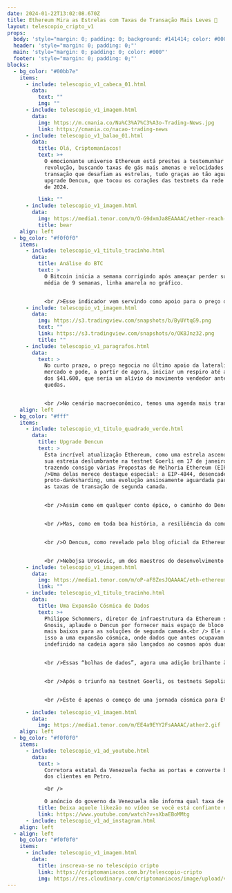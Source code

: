 ```yaml
---
date: 2024-01-22T13:02:08.670Z
title: Ethereum Mira as Estrelas com Taxas de Transação Mais Leves 🚀
layout: telescopio_cripto_v1
props:
  body: 'style="margin: 0; padding: 0; background: #141414; color: #000"'
  header: 'style="margin: 0; padding: 0;"'
  main: 'style="margin: 0; padding: 0; color: #000"'
  footer: 'style="margin: 0; padding: 0;"'
blocks:
  - bg_color: "#00bb7e"
    items:
      - include: telescopio_v1_cabeca_01.html
        data:
          text: ""
          img: ""
      - include: telescopio_v1_imagem.html
        data:
          img: https://m.cmania.co/Na%C3%A7%C3%A3o-Trading-News.jpg
          link: https://cmania.co/nacao-trading-news
      - include: telescopio_v1_balao_01.html
        data:
          title: Olá, Criptomaníacos!
          text: >+
            O emocionante universo Ethereum está prestes a testemunhar uma
            revolução, buscando taxas de gás mais amenas e velocidades de
            transação que desafiam as estrelas, tudo graças ao tão aguardado
            upgrade Dencun, que tocou os corações das testnets da rede no início
            de 2024.

          link: ""
      - include: telescopio_v1_imagem.html
        data:
          img: https://media1.tenor.com/m/O-G9dxmJa8EAAAAC/ether-reach-the-ether.gif
          title: bear
    align: left
  - bg_color: "#f0f0f0"
    items:
      - include: telescopio_v1_titulo_tracinho.html
        data:
          title: Análise do BTC
          text: >
            O Bitcoin inicia a semana corrigindo após ameaçar perder suporte da
            média de 9 semanas, linha amarela no gráfico. 


            <br />Esse indicador vem servindo como apoio para o preço desde meados de Outubro e caso faça rompimento desse nível, podemos esperar uma correção mais acentuada entre $39k até 35k, sendo esses os principais suportes da tendência.
      - include: telescopio_v1_imagem.html
        data:
          img: https://s3.tradingview.com/snapshots/b/ByUYtqG9.png
          text: ""
          link: https://s3.tradingview.com/snapshots/o/OK8Jnz32.png
          title: ""
      - include: telescopio_v1_paragrafos.html
        data:
          text: >
            No curto prazo, o preço negocia no último apoio da lateralização de
            mercado e pode, a partir de agora, iniciar um respiro até a região
            dos $41.600, que seria um alívio do movimento vendedor antes de mais
            quedas.


            <br />No cenário macroeconômico, temos uma agenda mais tranquila até meados da semana, quando alguns dados relevantes serão divulgados, quarta-feira o PMI industrial, quinta PIB dos EUA e dados do mercado de trabalho e na sexta-feira PCE. Ou seja, podemos esperar volatilidade adicional nesses dias.
    align: left
  - bg_color: "#fff"
    items:
      - include: telescopio_v1_titulo_quadrado_verde.html
        data:
          title: Upgrade Dencun
          text: >
            Esta incrível atualização Ethereum, como uma estrela ascendente, fez
            sua estreia deslumbrante na testnet Goerli em 17 de janeiro,
            trazendo consigo várias Propostas de Melhoria Ethereum (EIPs). <br
            />Uma delas merece destaque especial: a EIP-4844, desencadeando o
            proto-danksharding, uma evolução ansiosamente aguardada para reduzir
            as taxas de transação de segunda camada.


            <br />Assim como em qualquer conto épico, o caminho do Dencun não foi totalmente isento de desafios. Um pequeno contratempo de quatro horas na ativação na Goerli, causado por um pequeno erro no programa de validação da rede chamado Prysm, trouxe um breve momento de suspense à narrativa.


            <br />Mas, como em toda boa história, a resiliência da comunidade e a existência de várias ferramentas de teste permitiram uma rápida identificação e correção desse obstáculo.


            <br />O Dencun, como revelado pelo blog oficial da Ethereum, traz consigo uma sinfonia de nove Propostas de Melhoria Ethereum. Duas delas, o proto-danksharding e as transações em bolhas, são como estrelas guias neste espetáculo de inovação.


            <br />Nebojsa Urosevic, um dos maestros do desenvolvimento Ethereum, descreve o proto-danksharding como um salto majestoso em direção à escalabilidade aprimorada para Ethereum. <br />É como uma dança cósmica, mudando a forma como os dados são transportados em transações, uma evolução que promete mais eficiência.
      - include: telescopio_v1_imagem.html
        data:
          img: https://media1.tenor.com/m/oP-aF8ZesJQAAAAC/eth-ethereum.gif
          link: ""
      - include: telescopio_v1_titulo_tracinho.html
        data:
          title: Uma Expansão Cósmica de Dados
          text: >+
            Philippe Schommers, diretor de infraestrutura da Ethereum sidechain
            Gnosis, aplaude o Dencun por fornecer mais espaço de bloco e custos
            mais baixos para as soluções de segunda camada.<br /> Ele compara
            isso a uma expansão cósmica, onde dados que antes ocupavam espaço
            indefinido na cadeia agora são lançados ao cosmos após duas semanas.


            <br />Essas “bolhas de dados”, agora uma adição brilhante à galáxia Ethereum, oferecerão eficiência de armazenamento ao comprimir temporariamente os dados da transação. Urosevic revela que eles podem reduzir os custos em incríveis 80% a 90%.


            <br />Após o triunfo na testnet Goerli, os testnets Sepolia e Holesky estão prontos para embarcar nessa incrível jornada Dencun. <br />Primeiro, testa-se o upgrade nas camadas de teste. No caso de sucesso, a implementação é feita na rede principal.


            <br />Este é apenas o começo de uma jornada cósmica para Ethereum, e, como em toda viagem ao espaço, novos heróis e desafios aguardam. Mas as constelações prometem brilhar ainda mais intensamente. 🌌✨

      - include: telescopio_v1_imagem.html
        data:
          img: https://media1.tenor.com/m/EE4a9EYY2FsAAAAC/ather2.gif
    align: left
  - bg_color: "#f0f0f0"
    items:
      - include: telescopio_v1_ad_youtube.html
        data:
          text: >
            Corretora estatal da Venezuela fecha as portas e converte bitcoins
            dos clientes em Petro.

            <br />

            O anúncio do governo da Venezuela não informa qual taxa de câmbio será aplicada nessa conversão automática. No entanto, vale notar que os venezuelanos perderão dinheiro caso o governo use valores desatualizados.
          title: Deixa aquele likezão no vídeo se você está confiante no BTC!
          link: https://www.youtube.com/watch?v=sXbaEBoMMtg
      - include: telescopio_v1_ad_instagram.html
    align: left
  - align: left
    bg_color: "#f0f0f0"
    items:
      - include: telescopio_v1_imagem.html
        data:
          title: inscreva-se no telescópio cripto
          link: https://criptomaniacos.com.br/telescopio-cripto
          img: https://res.cloudinary.com/criptomaniacos/image/upload/v1662133224/telescopio/inscreva-se-telescopio.png
---
```

